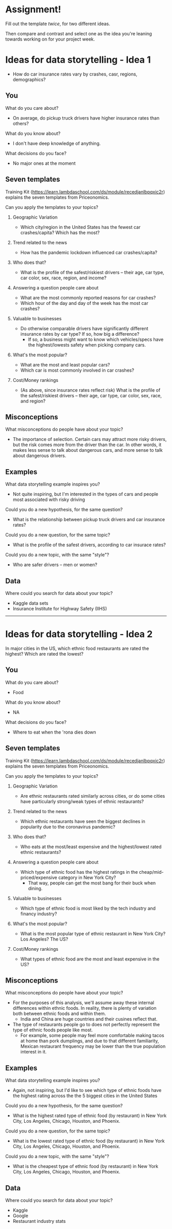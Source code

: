 # Assignment!

Fill out the template *twice*, for two different ideas.

Then compare and contrast and select one as the idea you're leaning towards
working on for your project week.


# Ideas for data storytelling - Idea 1
- How do car insurance rates vary by crashes, casr, regions, demographics?

## You

What do you care about?
- On average, do pickup truck drivers have higher insurance rates than others?

What do you know about?
- I don't have deep knowledge of anything.

What decisions do you face?
- No major ones at the moment

## Seven templates

Training Kit (https://learn.lambdaschool.com/ds/module/recedjanlbpqxic2r) explains the seven templates from Priceonomics.

Can you apply the templates to your topics? 

1. Geographic Variation
   - Which city/region in the United States has the fewest car crashes/capita? Which has the most?

2. Trend related to the news
   - How has the pandemic lockdown influenced car crashes/capita?

3. Who does that?
   - What is the profile of the safest/riskiest drivers – their age, car type, car color, sex, race, region, and income?

4. Answering a question people care about
   - What are the most commonly reported reasons for car crashes?
   - Which hour of the day and day of the week has the most car crashes?
   
5. Valuable to businesses
   - Do otherwise comparable drivers have significantly different insurance rates by car type? If so, how big a difference?
      - If so, a business might want to know which vehicles/specs have the highest/lowests safety when picking company cars.

6. What's the most popular?
   - What are the most and least popular cars?
   - Which car is most commonly involved in car crashes?

7. Cost/Money rankings
   - (As above, since insurance rates reflect risk) What is the profile of the safest/riskiest drivers – their age, car type, car color, sex, race, and region?

## Misconceptions

What misconceptions do people have about your topic?
   - The importance of selection. Certain cars may attract more risky drivers, but the risk comes more from the driver than the car. In other words, it makes less sense to talk about dangerous cars, and more sense to talk about dangerous drivers.

## Examples

What data storytelling example inspires you?
   - Not quite inspiring, but I'm interested in the types of cars and people most associated with risky driving

Could you do a new hypothesis, for the same question?
   - What is the relationship between pickup truck drivers and car insurance rates?

Could you do a new question, for the same topic?
   - What is the profile of the safest drivers, according to car insurace rates?

Could you do a new topic, with the same "style"?
   - Who are safer drivers – men or women?

## Data

Where could you search for data about your topic?
   - Kaggle data sets
   - Insurance Institute for Highway Safety (IIHS)
---

# Ideas for data storytelling - Idea 2
In major cities in the US, which ethnic food restaurants are rated the highest? Which are rated the lowest?
## You

What do you care about?
- Food

What do you know about?
- NA

What decisions do you face?
 - Where to eat when the 'rona dies down

## Seven templates

Training Kit (https://learn.lambdaschool.com/ds/module/recedjanlbpqxic2r) explains the seven templates from Priceonomics.

Can you apply the templates to your topics? 

1. Geographic Variation
   - Are ethnic restaurants rated similarly across cities, or do some cities have particularly strong/weak types of ethnic restaurants?

2. Trend related to the news
   - Which ethnic restaurants have seen the biggest declines in popularity due to the coronavirus pandemic?

3. Who does that?
   - Who eats at the most/least expensive and the highest/lowest rated ethnic restaurants?

4. Answering a question people care about
   - Which type of ethnic food has the highest ratings in the cheap/mid-priced/expensive category in New York City?
      - That way, people can get the most bang for their buck when dining.

5. Valuable to businesses
   - Which type of ethnic food is most liked by the tech industry and financy industry?

6. What's the most popular?
   - What is the most popular type of ethnic restaurant in New York City? Los Angeles? The US?

7. Cost/Money rankings
   - What types of ethnic food are the most and least expensive in the US?

## Misconceptions

What misconceptions do people have about your topic?
   - For the purposes of this analysis, we'll assume away these internal differences within ethnic foods. In reality, there is plenty of variation both between ethnic foods and within them.
       - India and China are huge countries and their cusines reflect that.
   - The type of restaurants people go to does not perfectly represent the type of ethnic foods people like most.
      - For example, some people may feel more comfortable making tacos at home than pork dumplings, and due to that different familiarity, Mexican restaurant frequency may be lower than the true population interest in it.

## Examples

What data storytelling example inspires you?
   - Again, not inspiring, but I'd like to see which type of ethnic foods have the highest rating across the the 5 biggest cities in the United States


Could you do a new hypothesis, for the same question?
   - What is the highest rated type of ethnic food (by restaurant) in New York City, Los Angeles, Chicago, Houston, and Phoenix.

Could you do a new question, for the same topic?
   - What is the lowest rated type of ethnic food (by restaurant) in New York City, Los Angeles, Chicago, Houston, and Phoenix.

Could you do a new topic, with the same "style"?
   - What is the cheapest type of ethnic food (by restaurant) in New York City, Los Angeles, Chicago, Houston, and Phoenix.

## Data

Where could you search for data about your topic?
   - Kaggle
   - Google
   - Restaurant industry stats
